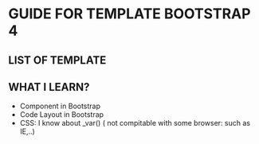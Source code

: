 # GUIDE FOR TEMPLATE BOOTSTRAP 4

## LIST OF TEMPLATE


## WHAT I LEARN?

* Component in Bootstrap
* Code Layout in Bootstrap
* CSS: I know about _var() ( not compitable with some browser: such as IE,..)
